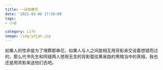```yaml
---
title: 一朵桔梗花
date: '2021-03-06 17:58:00'
tags: 
- 小说

category: Life
image: /img/ydjgh.jpg
---
```


如果人的性命是为了埋葬那串花，如果人与人之间是相互用背影来交谈着想错而过的，那么代书先生和阿缝两人想用无言的背影载往黄泉路的黑暗当中的真相，我也还是用背影来送他们去吧。